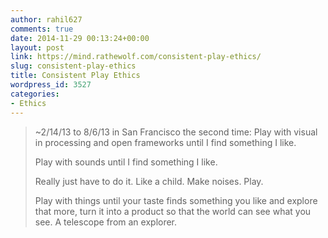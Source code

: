```yaml
---
author: rahil627
comments: true
date: 2014-11-29 00:13:24+00:00
layout: post
link: https://mind.rathewolf.com/consistent-play-ethics/
slug: consistent-play-ethics
title: Consistent Play Ethics
wordpress_id: 3527
categories:
- Ethics
---
```


<blockquote>~2/14/13 to 8/6/13 in San Francisco the second time:
Play with visual in processing and open frameworks until I find something I like.

Play with sounds until I find something I like.

Really just have to do it. Like a child. Make noises. Play.

Play with things until your taste finds something you like and explore that more, turn it into a product so that the world can see what you see. A telescope from an explorer.</blockquote>
